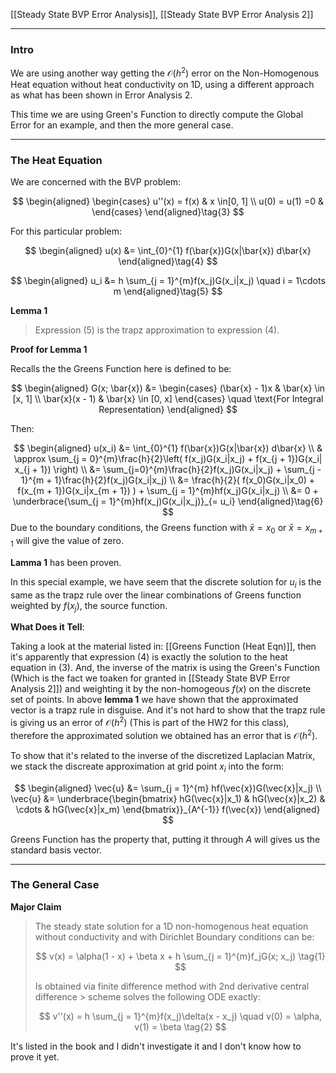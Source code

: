 [[Steady State BVP Error Analysis]], [[Steady State BVP Error Analysis 2]]


---
### **Intro**

We are using another way getting the $\mathcal{O}(h^2)$ error on the Non-Homogenous Heat equation without heat conductivity on 1D, using a different approach as what has been shown in Error Analysis 2. 

This time we are using Green's Function to directly compute the Global Error for an example, and then the more general case. 

---
### **The Heat Equation**

We are concerned with the BVP problem:  

$$
\begin{aligned}
    \begin{cases}
    u''(x) = f(x) & x \in[0, 1]
    \\
    u(0) = u(1) =0 &
    \end{cases}
\end{aligned}\tag{3}
$$

For this particular problem:

$$
\begin{aligned}
u(x) &= \int_{0}^{1}
f(\bar{x})G(x|\bar{x})
d\bar{x}
\end{aligned}\tag{4}
$$

$$
\begin{aligned}
u_i &= h \sum_{j = 1}^{m}f(x_j)G(x_i|x_j) \quad i = 1\cdots m
\end{aligned}\tag{5}
$$

**Lemma 1**

> Expression (5) is the trapz approximation to expression (4).

**Proof for Lemma 1**

Recalls the the Greens Function here is defined to be:  

$$
\begin{aligned}
G(x; \bar{x}) &=
\begin{cases}
(\bar{x} - 1)x & \bar{x} \in [x, 1]
\\
\bar{x}(x - 1) & \bar{x} \in [0, x]
\end{cases} \quad \text{For Integral Representation}
\end{aligned}
$$

Then:  

$$
\begin{aligned}
u(x_i) &= \int_{0}^{1}
f(\bar{x})G(x|\bar{x})
d\bar{x}
\\
& \approx
\sum_{j = 0}^{m}\frac{h}{2}\left(
f(x_j)G(x_i|x_j) + f(x_{j + 1})G(x_i| x_{j + 1})
\right)
\\
&=
\sum_{j=0}^{m}\frac{h}{2}f(x_j)G(x_i|x_j)
+
\sum_{j - 1}^{m + 1}\frac{h}{2}f(x_j)G(x_i|x_j)
\\
&= \frac{h}{2}(
f(x_0)G(x_i|x_0) + f(x_{m + 1})G(x_i|x_{m + 1})
) +
\sum_{j = 1}^{m}hf(x_j)G(x_i|x_j)
\\
&=
0 + \underbrace{\sum_{j = 1}^{m}hf(x_j)G(x_i|x_j)}_{= u_i}
\end{aligned}\tag{6}
$$
Due to the boundary conditions, the Greens function with $\bar{x} = x_0$ or $\bar{x} = x_{m + 1}$ will give the value of zero.

**Lamma 1** has been proven.  

In this special example, we have seem that the discrete solution for $u_i$ is the same as the trapz rule over the linear combinations of Greens function weighted by $f(x_j)$, the source function.

**What Does it Tell**: 

Taking a look at the material listed in: [[Greens Function (Heat Eqn)]], then it's apparently that expression (4) is exactly the solution to the heat equation in (3). And, the inverse of the matrix is using the Green's Function (Which is the fact we toaken for granted in [[Steady State BVP Error Analysis 2]]) and weighting it by the non-homogeous $f(x)$ on the discrete set of points. In above **lemma 1** we have shown that the approximated vector is a trapz rule in disguise. And it's not hard to show that the trapz rule is giving us an error of $\mathcal{O}(h^2)$ (This is part of the HW2 for this class), therefore the approximated solution we obtained has an error that is $\mathcal{O}(h^2)$. 

To show that it's related to the inverse of the discretized Laplacian Matrix, we stack the discreate approximation at grid point $x_i$ into the form: 

$$
\begin{aligned}
    \vec{u} &= 
    \sum_{j = 1}^{m}
        hf(\vec{x})G(\vec{x}|x_j)
    \\
    \vec{u} &= 
        \underbrace{\begin{bmatrix}
            hG(\vec{x}|x_1) & hG(\vec{x}|x_2) & \cdots 
            & hG(\vec{x}|x_m)
        \end{bmatrix}}_{A^{-1}} f(\vec{x})
\end{aligned}
$$

Greens Function has the property that, putting it through $A$ will gives us the standard basis vector. 

---
### **The General Case**

**Major Claim**

> The steady state solution for a 1D non-homogenous heat equation without conductivity and with Dirichlet Boundary conditions can be: 
> 
> $$
> v(x) = \alpha(1 - x) + \beta x + h \sum_{j = 1}^{m}f_jG(x; x_j) \tag{1}
> $$
> 
> Is obtained via finite difference method with 2nd derivative central difference > scheme solves the following ODE exactly: 
> 
> $$
> v''(x) = h \sum_{j = 1}^{m}f(x_j)\delta(x - x_j)
> \quad 
> v(0) = \alpha, v(1) = \beta \tag{2}
> $$

It's listed in the book and I didn't investigate it and I don't know how to prove it yet. 


